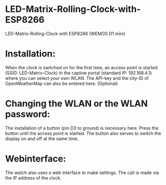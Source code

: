 # LED-Matrix-Rolling-Clock-with-ESP8266
LED-Matrix-Rolling-Clock with ESP8266 (WEMOS D1 mini)

# Installation: 
When the clock is switched on for the first time, an access point is started. (SSID: LED-Matrix-Clock) 
In the captive portal (standard IP: 192.168.4.1) where you can select your own WLAN.
The API-key and the city-ID of OpenWeatherMap can also be entered here. (Optional)

# Changing the WLAN or the WLAN password:
The installation of a button (pin D3 to ground) is necessary here.
Press the button until the access point is started.
The button also serves to switch the display on and off at the same time.

# Webinterface:
The watch also uses a web interface to make settings. The call is made via the IP address of the clock.
